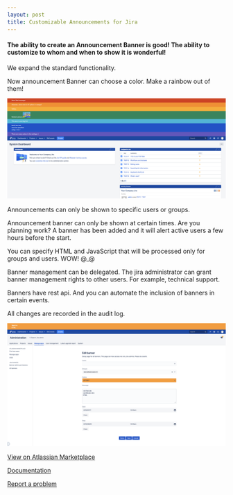 ```yaml
---
layout: post
title: Customizable Announcements for Jira 
---
```

#### The ability to create an Announcement Banner is good! The ability to customize to whom and when to show it is wonderful! ####

We expand the standard functionality.

Now announcement Banner can choose a color. Make a rainbow out of them!

![Customizable Announcements for Jira - example](/images/banner/banner-example.png)

Announcements can only be shown to specific users or groups.

Announcement banner can only be shown at certain times. Are you planning work? A banner has been added and it will alert active users a few hours before the start.

You can specify HTML and JavaScript that will be processed only for groups and users.
WOW! @_@

Banner management can be delegated. The jira administrator can grant banner management rights to other users. For example, technical support.

Banners have rest api. And you can automate the inclusion of banners in certain events.

All changes are recorded in the audit log.

![Customizable Announcements for Jira - settings](/images/banner/banner-setting-1.1.png)

[View on Atlassian Marketplace](https://marketplace.atlassian.com/apps/1220965/customizable-announcements-for-jira)

[Documentation](https://bitbucket.org/jibrok/banner/wiki)

[Report a problem](https://bitbucket.org/jibrok/banner/issues)
